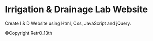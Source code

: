 # Irrigation & Drainage Lab Website
Create I &amp; D Website using Html, Css, JavaScript and jQuery.

©Copyright RetrO_13th
